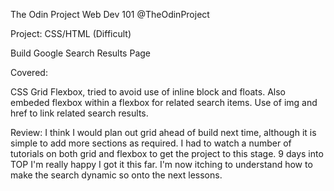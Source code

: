 The Odin Project Web Dev 101
@TheOdinProject

Project: CSS/HTML (Difficult)

Build Google Search Results Page

Covered:

CSS Grid
Flexbox, tried to avoid use of inline block and floats. Also embeded flexbox within a flexbox for related search items.
Use of img and href to link related search results.

Review:
I think I would plan out grid ahead of build next time, although it is simple to add more sections as required.
I had to watch a number of tutorials on both grid and flexbox to get the project to this stage. 9 days into TOP I'm really happy I got it this far.
I'm now itching to understand how to make the search dynamic so onto the next lessons.




